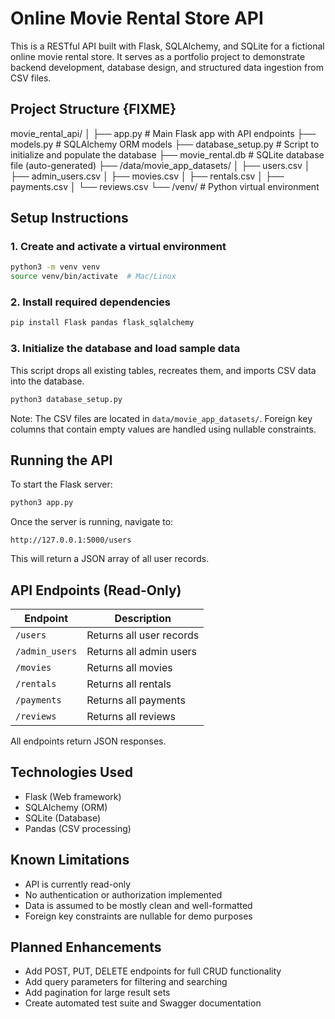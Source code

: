 # Online Movie Rental Store API

This is a RESTful API built with Flask, SQLAlchemy, and SQLite for a fictional online movie rental store. It serves as a portfolio project to demonstrate backend development, database design, and structured data ingestion from CSV files.

## Project Structure {FIXME}

movie\_rental\_api/
│
├── app.py                   # Main Flask app with API endpoints
├── models.py                # SQLAlchemy ORM models
├── database\_setup.py        # Script to initialize and populate the database
├── movie\_rental.db          # SQLite database file (auto-generated)
├── /data/movie\_app\_datasets/
│   ├── users.csv
│   ├── admin\_users.csv
│   ├── movies.csv
│   ├── rentals.csv
│   ├── payments.csv
│   └── reviews.csv
└── /venv/                   # Python virtual environment


## Setup Instructions

### 1. Create and activate a virtual environment

```bash
python3 -m venv venv
source venv/bin/activate  # Mac/Linux
````

### 2. Install required dependencies

```bash
pip install Flask pandas flask_sqlalchemy
```

### 3. Initialize the database and load sample data

This script drops all existing tables, recreates them, and imports CSV data into the database.

```bash
python3 database_setup.py
```

Note: The CSV files are located in `data/movie_app_datasets/`. Foreign key columns that contain empty values are handled using nullable constraints.

## Running the API

To start the Flask server:

```bash
python3 app.py
```

Once the server is running, navigate to:

```
http://127.0.0.1:5000/users
```

This will return a JSON array of all user records.

## API Endpoints (Read-Only)

| Endpoint       | Description              |
| -------------- | ------------------------ |
| `/users`       | Returns all user records |
| `/admin_users` | Returns all admin users  |
| `/movies`      | Returns all movies       |
| `/rentals`     | Returns all rentals      |
| `/payments`    | Returns all payments     |
| `/reviews`     | Returns all reviews      |

All endpoints return JSON responses.

## Technologies Used

* Flask (Web framework)
* SQLAlchemy (ORM)
* SQLite (Database)
* Pandas (CSV processing)

## Known Limitations

* API is currently read-only
* No authentication or authorization implemented
* Data is assumed to be mostly clean and well-formatted
* Foreign key constraints are nullable for demo purposes

## Planned Enhancements

* Add POST, PUT, DELETE endpoints for full CRUD functionality
* Add query parameters for filtering and searching
* Add pagination for large result sets
* Create automated test suite and Swagger documentation